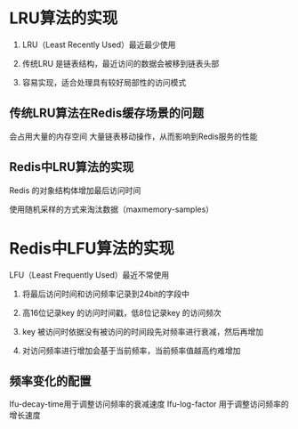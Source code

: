 # LRU算法的实现

1. LRU（Least Recently Used）最近最少使用

2. 传统LRU 是链表结构，最近访问的数据会被移到链表头部

3. 容易实现，适合处理具有较好局部性的访问模式



## 传统LRU算法在Redis缓存场景的问题
会占用大量的内存空间
大量链表移动操作，从而影响到Redis服务的性能



## Redis中LRU算法的实现
Redis 的对象结构体增加最后访问时间

使用随机采样的方式来淘汰数据（maxmemory-samples）



# Redis中LFU算法的实现

LFU（Least Frequently Used）最近不常使用

1. 将最后访问时间和访问频率记录到24bit的字段中
2. 高16位记录key 的访问时间戳，低8位记录key 的访问频次

3. key 被访问时依据没有被访问的时间段先对频率进行衰减，然后再增加

4. 对访问频率进行增加会基于当前频率，当前频率值越高约难增加



## 频率变化的配置
Ifu-decay-time用于调整访问频率的衰减速度
Ifu-log-factor 用于调整访问频率的增长速度